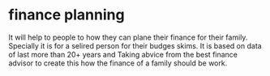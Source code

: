 # finance planning 
It will help to people to how they can plane their finance for their family.
Specially it is for a selired person for their budges skims.
It is based on data of last more than 20+ years and Taking abvice from the best finance advisor to create this how the finance of a family should be work.
